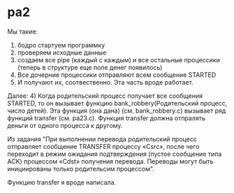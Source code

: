 # pa2

Мы такие:
1) бодро стартуем программку 
2) проверяем исходные данные 
3) создаем все pipe (каждый с каждым) и все остальные процессики (теперь в структуре еще поле денег появилось)
4) Все дочерние процессики отправляют всем сообщение STARTED
5) И получают их, соотвественно.
Эта часть вроде работает.

Далее: 
4) Когда родительский процесс получает все сообщения STARTED, то он вызывает функцию bank_robbery(Родительский процесс, число детей). 
Эта функция (она дана) (см. bank_robbery.c) вызывает ряд функций transfer (см. pa23.c). Функция transfer должна отпралять деньги от одного процесса к другому. 

Из задания "При выполнении перевода родительский процесс отправляет сообщение TRANSFER процессу «Csrc», после чего переходит в
режим ожидания подтверждения (пустое сообщение типа ACK) процессом «Сdst» получения перевода. Переводы могут быть инициированы только родительсим процессом".

Функцию transfer я вроде написала.
